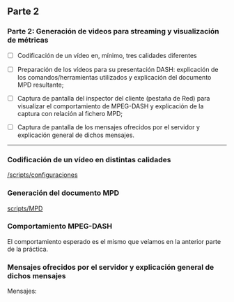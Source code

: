 ##  Parte 2


###  Parte 2: Generación de videos para streaming y visualización de métricas

- [ ] Codificación de un vídeo en, mínimo, tres calidades diferentes

- [ ] Preparación de los vídeos para su presentación DASH: explicación de los comandos/herramientas utilizados y explicación del documento MPD resultante;

- [ ] Captura de pantalla del inspector del cliente (pestaña de Red) para visualizar el comportamiento de MPEG-DASH y explicación de la captura con relación al fichero MPD;

- [ ] Captura de pantalla de los mensajes ofrecidos por el servidor y explicación general de dichos mensajes.


---


###  Codificación de un vídeo en distintas calidades

[/scripts/configuraciones]()


###  Generación del documento MPD

[scripts/MPD]()


###  Comportamiento MPEG-DASH

El comportamiento esperado es el mismo que veíamos en la anterior parte de la práctica.


###  Mensajes ofrecidos por el servidor y explicación general de dichos mensajes

Mensajes: